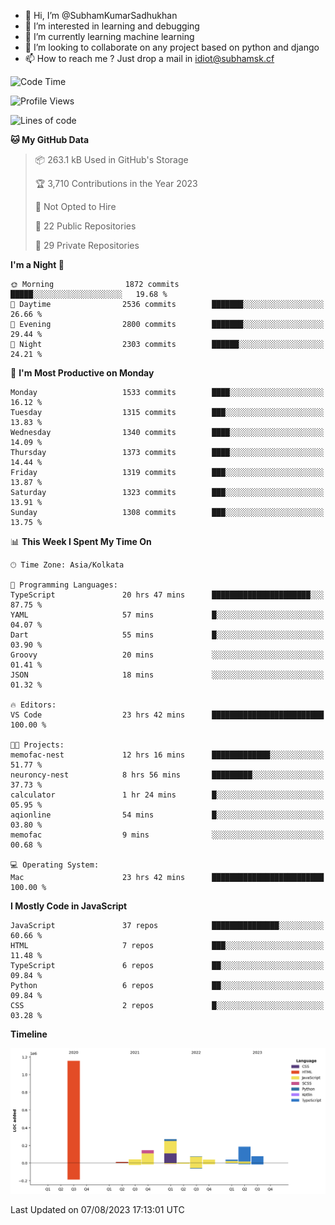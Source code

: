 - 👋 Hi, I’m @SubhamKumarSadhukhan
- 👀 I’m interested in learning and debugging
- 🌱 I’m currently learning machine learning
- 💞️ I’m looking to collaborate on any project based on python and django
- 📫 How to reach me ?
      Just drop a mail in idiot@subhamsk.cf

<!---
SubhamKumarSadhukhan/SubhamKumarSadhukhan is a ✨ special ✨ repository because its `README.md` (this file) appears on your GitHub profile.
You can click the Preview link to take a look at your changes.
--->


<!--START_SECTION:waka-->
![Code Time](http://img.shields.io/badge/Code%20Time-1%2C423%20hrs%2029%20mins-blue)

![Profile Views](http://img.shields.io/badge/Profile%20Views-10-blue)

![Lines of code](https://img.shields.io/badge/From%20Hello%20World%20I%27ve%20Written-2.0%20million%20lines%20of%20code-blue)

**🐱 My GitHub Data** 

> 📦 263.1 kB Used in GitHub's Storage 
 > 
> 🏆 3,710 Contributions in the Year 2023
 > 
> 🚫 Not Opted to Hire
 > 
> 📜 22 Public Repositories 
 > 
> 🔑 29 Private Repositories 
 > 
**I'm a Night 🦉** 

```text
🌞 Morning                1872 commits        █████░░░░░░░░░░░░░░░░░░░░   19.68 % 
🌆 Daytime                2536 commits        ███████░░░░░░░░░░░░░░░░░░   26.66 % 
🌃 Evening                2800 commits        ███████░░░░░░░░░░░░░░░░░░   29.44 % 
🌙 Night                  2303 commits        ██████░░░░░░░░░░░░░░░░░░░   24.21 % 
```
📅 **I'm Most Productive on Monday** 

```text
Monday                   1533 commits        ████░░░░░░░░░░░░░░░░░░░░░   16.12 % 
Tuesday                  1315 commits        ███░░░░░░░░░░░░░░░░░░░░░░   13.83 % 
Wednesday                1340 commits        ████░░░░░░░░░░░░░░░░░░░░░   14.09 % 
Thursday                 1373 commits        ████░░░░░░░░░░░░░░░░░░░░░   14.44 % 
Friday                   1319 commits        ███░░░░░░░░░░░░░░░░░░░░░░   13.87 % 
Saturday                 1323 commits        ███░░░░░░░░░░░░░░░░░░░░░░   13.91 % 
Sunday                   1308 commits        ███░░░░░░░░░░░░░░░░░░░░░░   13.75 % 
```


📊 **This Week I Spent My Time On** 

```text
🕑︎ Time Zone: Asia/Kolkata

💬 Programming Languages: 
TypeScript               20 hrs 47 mins      ██████████████████████░░░   87.75 % 
YAML                     57 mins             █░░░░░░░░░░░░░░░░░░░░░░░░   04.07 % 
Dart                     55 mins             █░░░░░░░░░░░░░░░░░░░░░░░░   03.90 % 
Groovy                   20 mins             ░░░░░░░░░░░░░░░░░░░░░░░░░   01.41 % 
JSON                     18 mins             ░░░░░░░░░░░░░░░░░░░░░░░░░   01.32 % 

🔥 Editors: 
VS Code                  23 hrs 42 mins      █████████████████████████   100.00 % 

🐱‍💻 Projects: 
memofac-nest             12 hrs 16 mins      █████████████░░░░░░░░░░░░   51.77 % 
neuroncy-nest            8 hrs 56 mins       █████████░░░░░░░░░░░░░░░░   37.73 % 
calculator               1 hr 24 mins        █░░░░░░░░░░░░░░░░░░░░░░░░   05.95 % 
aqionline                54 mins             █░░░░░░░░░░░░░░░░░░░░░░░░   03.80 % 
memofac                  9 mins              ░░░░░░░░░░░░░░░░░░░░░░░░░   00.68 % 

💻 Operating System: 
Mac                      23 hrs 42 mins      █████████████████████████   100.00 % 
```

**I Mostly Code in JavaScript** 

```text
JavaScript               37 repos            ███████████████░░░░░░░░░░   60.66 % 
HTML                     7 repos             ███░░░░░░░░░░░░░░░░░░░░░░   11.48 % 
TypeScript               6 repos             ██░░░░░░░░░░░░░░░░░░░░░░░   09.84 % 
Python                   6 repos             ██░░░░░░░░░░░░░░░░░░░░░░░   09.84 % 
CSS                      2 repos             █░░░░░░░░░░░░░░░░░░░░░░░░   03.28 % 
```



**Timeline**

![Lines of Code chart](https://raw.githubusercontent.com/SubhamKumarSadhukhan/SubhamKumarSadhukhan/main/assets/bar_graph.png)


 Last Updated on 07/08/2023 17:13:01 UTC
<!--END_SECTION:waka-->
